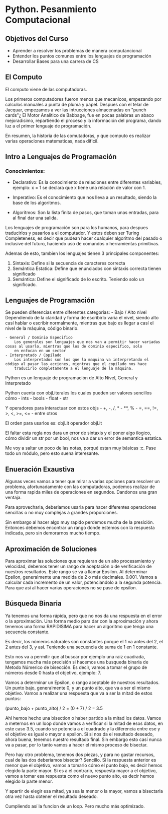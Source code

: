 # Python. Pesanmiento Computacional

## Objetivos del Curso
- Aprender a resolver los problemas de manera computancional
- Entender los puntos comunes entre los lenguajes de programación
- Desarrollar Bases para una carrera de CS

## El Computo

El computo viene de las computadoras.

Los primeros computadores fueron menos que mecanicos, empezando por calculos manuales a punta de pluma y papel.
Despues con el telar de Jacquar, empezamos a ver las intrucciones almacenadas en "punch cards"¿
El Motor Analitico de Babbage, fue en pocas palabras un abaco mejoradisimo, repartiendo el proceso y la información del programa,
dando luz a el primer lenguaje de programación.

En resumen, la historia de las comutadoras, y que computo es realizar varias operaciones matematicas, nada dificil.

## Intro a Lenguajes de Programación

### Conocimientos:
- Declarativo:
	Es la conocimiento de relaciones entre diferentes variables, ejemplo:
		x = 1
		se declara que x tiene una relación de valor con 1.

- Imperativo:
	Es el conocimiento que nos lleva a un resultado, siendo la base de los algoritmos.

- Algoritmos:
	Son la lista finita de pasos, que toman unas entradas, para al final dar una salida.

Los lenguajes de programación son para los humanos, para despues traducirlos y pasarlos a el computador.
Y estos deben ser Turing Completeness, es decir que pudean hacer cualquier algoritmo del pasado o inclusive 
del futuro, haciendo uso de comandos o herramientas primitivas.

Ademas de esto, tambien los lenguajes tienen 3 principales componentes:

1. Sintaxis:
	Define si la secuencia de caracteres correcta
2. Semántica Estatica: 
	Define que enunciados con sintaxis correcta tienen significado
3. Semántica:
	Define el significado de lo escrito. Teniendo solo un significado.

## Lenguajes de Programación
Se pueden diferencias entre diferentes categorias:
	- Bajo / Alto nivel
		Dependiendo de la claridad y forma de escribirlo varia el nivel, siendo alto casí hablar o escribir normalmente, mientras que 
		bajo es llegar a casí el nivel de la máquina, código binario.

	- General / Dominio Especifico
		Los generales son lenguajes que nos van a permitir hacer variadas cosas al usarlo, mientras que los de dominio especifico, solo 
		en enfocan en un sector
	- Interpretado / Copilado
		Los interpretados son los que la maquina va interpretando el código al pasar las acciones, mientras que el copilado nos hace
		traducirlo completamente a el lenguaje de la máquina.

Python es un lenguaje de programación de Alto Nivel, General y Interpretado

Python cuenta con objLiterales los cuales pueden ser valores sencillos cómo
	- ints
	- bools
	- float
	- str

Y operadores para interactuar con estos objs
	- +, -, /, *
	- **, %
	- =, ==, !=, >, <, >=, <=
	- entre otros

El orden para usarlos es:
	objLit operador objLit

El faltar esta regla nos dara un error de sintaxis y el poner algo ilogico, cómo dividir un str por un bool, nos va a dar 
un error de semantica estatica.

Me voy a saltar un poco de las notas, porqué estan muy básicas :c. Pase todo un módulo, pero esto suena interesante.

## Enueración Exaustiva
Algunas veces vamos a tener que mirar a varias opciones para resolver un problema, afortunadamente con las computadoras, 
podemos realizar de una forma rapida miles de operaciones en segundos. Dandonos una gran ventaja.

Para aprovecharla, deberiamos usarla para hacer diferentes operaciones sencillas o no muy complejas a grandes proporciones.

Sin embargo al hacer algo muy rapido perdemos mucha de la presición. Entonces debemos encontrar un rango donde estemos con la respuesta 
indicada, pero sin demorarnos mucho tiempo.

## Aproximación de Soluciones
Para aproximar las soluciones que requieran de un alto procesamiento y velocidad, debemos tener un rango de aceptación o de verificación de nuestros
resultados. Este rango se va a llamar Epsilon. Al determinar Epsilon, generalmente una medida de 2 o más decimales. 0.001. Vamos a 
calcular cada incremento de un valor, potenciandolo a la segunda potencia. Para que así al hacer varias operaciones no se pase de epsilon.

## Búsqueda Binaria
Ya tenemos una forma rápida, pero que no nos da una respuesta en el error o la aproximación. Una forma medio para dar con la aproximación y 
ahora tenemos una forma RAPIDISIMA para hacer un algoritmo que tenga una secuencia constante.

Es decir, los números naturales son constantes porque el 1 va antes del 2, el 2 antes del 3, y así. Teniendo una secuencia de suma de 1 en 1 constante. 

Esto nos va a permitir que al buscar por ejemplo una raiz cuadrada, tengamos mucha más precisión si hacemos una busqueda binaria de Metodo Númerico de bisección. Es decir, vamos a tomar el grupo de números desde 0 hasta el objetivo, ejemplo: 7.

Vamos a determinar un Epsilon, o rango aceptable de nuestros resultados. Un punto bajo, generalmente 0, y un punto alto, que va a ser el mismo 
objetivo. Vamos a realizar una respuesta que va a ser la mitad de estos puntos:

(punto_bajo + punto_alto) / 2 = (0 + 7) / 2 = 3.5

Ahí hemos hecho una bisection o haber partido a la mitad los datos. Vamos a meternos en un loop donde vamos a verificar si la mitad de esos datos,
en este caso 3.5, cuando se potencia a el cuadrado y la diferencia entre ese y el objetivo es igual o mayor a epsilon. Si si nos da el resultado 
deseado, ahora buena, tenemos nuestro resultado final. Sin embargo esto casí nunca va a pasar, por lo tanto vamos a hacer el mismo proceso de bisectar.

Pero hay otro problema, tenemos dos piezas, y para no gastar recursos, cual de las dos deberiamos bisectar? Sencillo. Si la respuesta anterior 
es menor que el objetivo, vamos a tomarlo cómo el punto bajo, es decir hemos elegido la parte mayor. Si es a el contrario, respuesta mayor a el 
objetivo, vamos a tomar esa respuesta como el nuevo punto alto, es decir hemos elegido la parte menor. 

Y apartir de elegir esa mitad, ya sea la menor o la mayor, vamos a bisectarla otra vez hasta obtener el resultado deseado.

Cumpliendo así la funcion de un loop. Pero mucho más optimizado.

